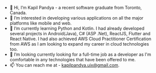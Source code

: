- 👋 Hi, I’m Kapil Pandya - a recent software graduate from Toronto, Canada.
- 👀 I’m interested in developing various applications on all the major platforms like mobile and web.
- 🌱 I’m currently learning Python and Kotlin. I had already developed several projects in Android(Java), C# (ASP .Net), ReactJS, Flutter and React Native. I had also achieved AWS Cloud Practitioner Certification from AWS as I am looking to expand my career in cloud technologies too.
- 💞️ I’m looking currently looking for a full-time job as a developer as I'm comfortable in any technologies that have been offered to me.
- 📫 You can reach me at - kapilpandya.uix@gmail.com.
<!---
Kaps10/Kaps10 is a ✨ special ✨ repository because its `README.md` (this file) appears on your GitHub profile.
You can click the Preview link to take a look at your changes.
--->
